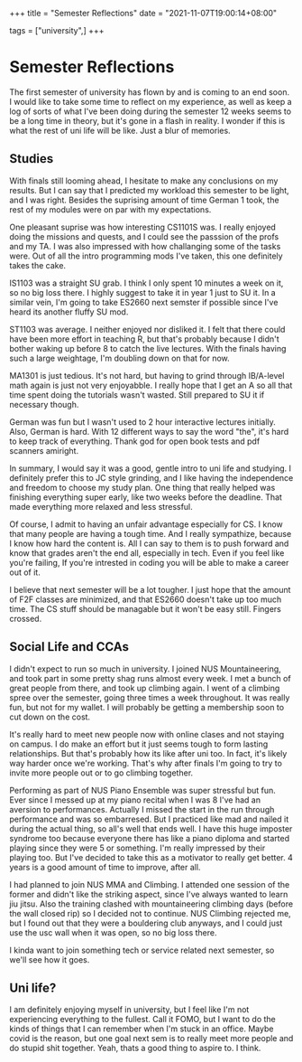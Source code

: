 +++
title = "Semester Reflections"
date = "2021-11-07T19:00:14+08:00"

tags = ["university",]
+++
# Semester Reflections

The first semester of university has flown by and is coming to an end soon. I would like to take
some time to reflect on my experience, as well as keep a log of sorts of what I've been doing during
the semester 12 weeks seems to be a long time in theory, but it's gone in a flash in reality. I wonder if this is
what the rest of uni life will be like. Just a blur of memories. 

## Studies

With finals still looming ahead, I hesitate to make any conclusions on my results. But I can say
that I predicted my workload this semester to be light, and I was right. Besides the suprising amount
of time German 1 took, the rest of my modules were on par with my expectations. 

One pleasant suprise was how interesting CS1101S was. I really enjoyed doing the missions and quests,
and I could see the passsion of the profs and my TA. I was also impressed with how challanging some
of the tasks were. Out of all the intro programming mods I've taken, this one definitely takes the
cake. 

IS1103 was a straight SU grab. I think I only spent 10 minutes a week on it, so no big loss there. I
highly suggest to take it in year 1 just to SU it. In a similar vein, I'm going to take ES2660 next
semster if possible since I've heard its another fluffy SU mod.

ST1103 was average. I neither enjoyed nor disliked it. I felt that there could have been more effort
in teaching R, but that's probably because I didn't bother waking up before 8 to catch the live
lectures. With the finals having such a large weightage, I'm doubling down on that for now.

MA1301 is just tedious. It's not hard, but having to grind through IB/A-level math again is just not
very enjoyabble. I really hope that I get an A so all that time spent doing the tutorials wasn't
wasted. Still prepared to SU it if necessary though.

German was fun but I wasn't used to 2 hour interactive lectures initially. Also, German is hard.
With 12 different ways to say the word "the", it's hard to keep track of everything. Thank god for
open book tests and pdf scanners amiright. 

In summary, I would say it was a good, gentle intro to uni life and studying. I definitely prefer
this to JC style grinding, and I like having the independence and freedom to choose my study plan.
One thing that really helped was finishing everything super early, like two weeks before the
deadline. That made everything more relaxed and less stressful. 

Of course, I admit to having an unfair advantage especially for CS. I know that many people are
having a tough time. And I really sympathize, because I know how hard the content is. All I can say
to them is to push forward and know that grades aren't the end all, especially in tech. Even if you
feel like you're failing, If you're intrested in coding you will be able to make a career out of it.

I believe that next semester will be a lot tougher. I just hope that the amount of F2F classes are
minimized, and that ES2660 doesn't take up too much time. The CS stuff should be managable but it
won't be easy still. Fingers crossed.

## Social Life and CCAs

I didn't expect to run so much in university. I joined NUS Mountaineering, and took part in some
pretty shag runs almost every week. I met a bunch of great people from there, and took up climbing
again. I went of a climbing spree over the semester, going three times a week throughout. It was
really fun, but not for my wallet. I will probably be getting a membership soon to cut down on the
cost.

It's really hard to meet new people now with online clases and not staying on campus. I do make an
effort but it just seems tough to form lasting relationships. But that's probably how its like after
uni too. In fact, it's likely way harder once we're working. That's why after finals I'm going to
try to invite more people out or to go climbing together. 

Performing as part of NUS Piano Ensemble was super stressful but fun. Ever since I messed up at my
piano recital when I was 8 I've had an aversion to performances. Actually I missed the start in the
run through performance and was so embarresed. But I practiced like mad and nailed it during the
actual thing, so all's well that ends well. I have this huge imposter syndrome too because everyone
there has like a piano diploma and started playing since they were 5 or something. I'm really
impressed by their playing too. But I've decided to take this as a motivator to really get better. 4
years is a good amount of time to improve, after all.

I had planned to join NUS MMA and Climbing. I attended one session of the former and didn't like the
striking aspect, since I've always wanted to learn jiu jitsu. Also the training clashed with
mountaineering climbing days (before the wall closed rip) so I decided not to continue. NUS Climbing
rejected me, but I found out that they were a bouldering club anyways, and I could just use the usc
wall when it was open, so no big loss there.

I kinda want to join something tech or service related next semester, so we'll see how it goes.

## Uni life?

I am definitely enjoying myself in university, but I feel like I'm not experiencing everything to
the fullest. Call it FOMO, but I want to do the kinds of things that I can remember when I'm stuck
in an office. Maybe covid is the reason, but one goal next sem is to really meet more people and do
stupid shit together. Yeah, thats a good thing to aspire to. I think. 


